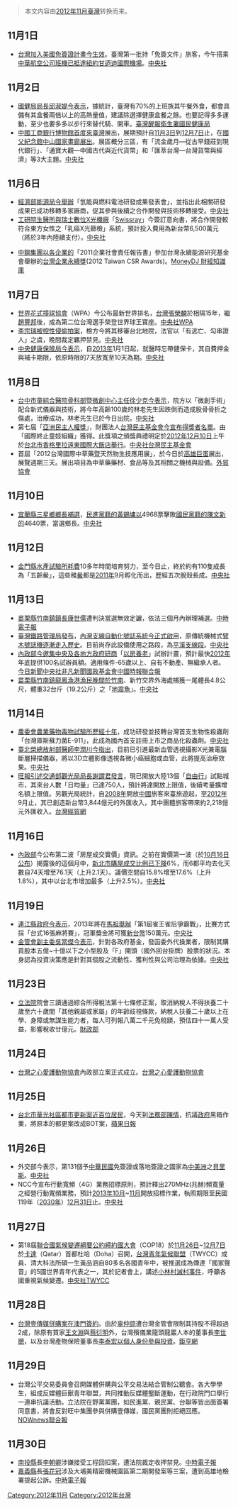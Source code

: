 > 本文内容由[2012年11月臺灣](https://zh.wikipedia.org/wiki/2012年11月臺灣)转换而来。


<noinclude></noinclude>

## 11月1日

  - [台灣加入](https://zh.wikipedia.org/wiki/台灣 "wikilink")[美國](https://zh.wikipedia.org/wiki/美國 "wikilink")[免簽證計畫今生效](https://zh.wikipedia.org/wiki/免簽證計畫 "wikilink")。臺灣第一批持「免簽文件」旅客，今午搭乘[中華航空公司班機已抵達](https://zh.wikipedia.org/wiki/中華航空公司 "wikilink")[紐約](https://zh.wikipedia.org/wiki/紐約 "wikilink")[甘迺迪國際機場](https://zh.wikipedia.org/wiki/甘迺迪國際機場 "wikilink")。[中央社](https://web.archive.org/web/20121103221404/http://www.cna.com.tw/News/aOPL/201211020006-1.aspx)

## 11月2日

  - [國健局局長邱淑媞今表示](https://zh.wikipedia.org/wiki/行政院衛生署國民健康局 "wikilink")，據統計，臺灣有70%的上班族其午餐外食，都會具備有其盒餐兩倍以上的高熱量值，建議除選擇健康盒餐之餘。也要記得多多運動，至少也要多多以步行來替代騎、開車。[臺灣醒報](https://archive.is/20130425001440/http://www.anntw.com/awakening/news_center/show.php?itemid=36498)[衛生署國民健康局](https://archive.is/20121222133619/http://www.bhp.doh.gov.tw/BHPNet/Web/News/News.aspx?No=201211010001)
  - [中國](../Page/中國.md "wikilink")[工商銀行博物館首度來](https://zh.wikipedia.org/wiki/工商銀行博物館 "wikilink")[臺灣](../Page/臺灣.md "wikilink")展出，展期預計自[11月3日](../Page/11月3日.md "wikilink")到[12月7日](../Page/12月7日.md "wikilink")止，在[國父紀念館中山國家畫廊展出](https://zh.wikipedia.org/wiki/國父紀念館 "wikilink")。展區概分三區，有「流金歲月—從古早錢莊到現代銀行」、「通寶大觀—中國古代與近代貨幣」和「匯萃台灣—台灣貨幣與經濟」等3大主題。[中央社](http://www.cna.com.tw/News/FirstNews/201211020035-1.aspx)

## 11月6日

  - [經濟部能源局今舉辦](https://zh.wikipedia.org/wiki/經濟部能源局 "wikilink")「氫能與燃料電池研發成果發表會」，並指出此相關研發成果已成功移轉多家廠商，促其參與後續之合作開發與技術移轉接受。[中央社](http://www.cna.com.tw/News/aIT/201211060085-1.aspx)
  - [工研院](https://zh.wikipedia.org/wiki/工研院 "wikilink")[生醫所與](https://zh.wikipedia.org/wiki/生醫與醫材研究所 "wikilink")[瑞士數位X光機廠](https://zh.wikipedia.org/wiki/瑞士 "wikilink")「[Swissray](https://zh.wikipedia.org/wiki/Swissray "wikilink")」今簽訂意向書，將合作開發較符合東方女性之「乳癌X光篩檢」系統，預計投入費用為新台幣6,500萬元（將於3年內陸續支付）。[中央社](https://web.archive.org/web/20121108140731/http://www.cna.com.tw/News/aIT/201211060282-1.aspx)

<!-- end list -->

  - [中鋼集團以各企業的](https://zh.wikipedia.org/wiki/中鋼 "wikilink")「2011企業社會責任報告書」參加台灣永續能源研究基金會舉辦的[台灣企業永續獎](../Page/台灣企業永續獎.md "wikilink")(2012 Taiwan CSR Awards)。[MoneyDJ 財經知識庫](http://www.moneydj.com/KMDJ/News/NewsViewer.aspx?a=6cf008d7-459c-4213-9ba8-31fd35e17238#ixzz2EzeVCoZo%20)

## 11月7日

  - [世界花式撞球協會](https://zh.wikipedia.org/wiki/世界花式撞球協會 "wikilink")（WPA）今公布最新世界排名，[台灣](https://zh.wikipedia.org/wiki/台灣 "wikilink")[張榮麟](../Page/張榮麟.md "wikilink")於相隔15年，繼[趙豐邦](../Page/趙豐邦.md "wikilink")後，成為第二位台灣選手榮登世界球王寶座。[中央社](https://web.archive.org/web/20121109021058/http://www.cna.com.tw/News/aSaM/201211070506-1.aspx)[WPA](https://web.archive.org/web/20121109144248/http://www.wpa-pool.com/web/index.asp)
  - [李宗瑞被控性侵偷拍案](https://zh.wikipedia.org/wiki/李宗瑞 "wikilink")，檢方今將其移審台北地院，法官以「有逃亡、勾串證人」之虞，晚間裁定羈押禁見。[中央社](https://web.archive.org/web/20121109021001/http://www.cna.com.tw/News/aSOC/201211070488-1.aspx)
  - [中央健康保險局今表示](https://zh.wikipedia.org/wiki/中央健康保險局 "wikilink")，自[2013年](../Page/2013年.md "wikilink")1月1日起，就醫時忘帶健保卡，其自費押金與補卡期限，依原時限的7天放寬至10天為期。[中央社](https://web.archive.org/web/20121109015354/http://www.cna.com.tw/News/aHEL/201211070235-1.aspx)

## 11月8日

  - [台中市童綜合醫院骨科部暨微創中心主任徐少克今表示](https://zh.wikipedia.org/wiki/台中市 "wikilink")，院方以「微創手術」配合新式儀器與技術，將今年高齡100歲的林老先生因跌倒而造成股骨骨折之傷處，治療成功，林老先生已於今日出院。[中央社](https://web.archive.org/web/20160304200835/http://www.cna.com.tw/News/aHEL/201211080157-1.aspx)
  - 第七屆「[亞洲民主人權獎](https://zh.wikipedia.org/wiki/亞洲民主人權獎 "wikilink")」，財團法人[台灣民主基金會今宣布得獎者名單](https://zh.wikipedia.org/wiki/台灣民主基金會 "wikilink")。由「國際終止童妓組織」獲得。此獎項之頒獎典禮明定於[2012年](../Page/2012年.md "wikilink")[12月10日](../Page/12月10日.md "wikilink")上午於[台北市香格里拉遠東國際大飯店舉行](https://zh.wikipedia.org/wiki/台北市 "wikilink")。[中央社](https://web.archive.org/web/20160307033353/http://www.cna.com.tw/News/aIPL/201211080194-1.aspx)[台灣民主基金會](http://www.tfd.org.tw/UserFiles/File/2012ADHRA_PR_ECPAT_CH.pdf)
  - 首屆「2012台灣國際中草藥暨天然物生技應用展」，於今日於[高雄](https://zh.wikipedia.org/wiki/高雄 "wikilink")[巨蛋](../Page/巨蛋.md "wikilink")展出，展覽週期三天。展出項目為中草藥藥材、食品等及其相關之機械與設備。[外貿協會](https://web.archive.org/web/20121113220427/http://www.herbnat.com.tw/zh_TW/index.html)

## 11月10日

  - [宜蘭縣](https://zh.wikipedia.org/wiki/宜蘭縣 "wikilink")[三星鄉鄉長補選](https://zh.wikipedia.org/wiki/三星鄉_\(臺灣\) "wikilink")，[民進黨籍的黃錫墉以](https://zh.wikipedia.org/wiki/民進黨 "wikilink")4968票擊敗[國民黨籍的陳文新的](https://zh.wikipedia.org/wiki/國民黨 "wikilink")4640票，當選鄉長。[中央社](http://www.cna.com.tw/News/FirstNews/201211100041.aspx)

## 11月12日

  - [金門縣](../Page/金門縣.md "wikilink")[水產試驗所耗費](https://zh.wikipedia.org/wiki/水產試驗所 "wikilink")10多年時間培育努力，至今日止，終於約有110隻成長為「五齡鱟」，這些稚[鱟](../Page/鱟.md "wikilink")都是[2011年](../Page/2011年.md "wikilink")9月孵化而出，歷經五次脫殼長成。[中央社](https://web.archive.org/web/20121114224822/http://www.cna.com.tw/News/aIT/201211130348-1.aspx)

## 11月13日

  - [苗栗縣](../Page/苗栗縣.md "wikilink")[竹南鎮鎮長](https://zh.wikipedia.org/wiki/竹南鎮 "wikilink")[康世儒](../Page/康世儒.md "wikilink")遭判決當選無效定讞，依法三個月內辦理補選。[中時電子報](https://web.archive.org/web/20121116044045/http://news.chinatimes.com/politics/50207360/132012111301343.html)
  - [臺灣鐵路管理局發布](https://zh.wikipedia.org/wiki/臺灣鐵路管理局 "wikilink")，[內灣支線自動化號誌系統今正式啟用](../Page/內灣線.md "wikilink")，原傳統機械式[臂木號誌機逐漸走入歷史](https://zh.wikipedia.org/wiki/臂木號誌機 "wikilink")。目前尚存此設備使用之路段，為[平溪支線段](../Page/平溪線.md "wikilink")。[中央社](https://web.archive.org/web/20121114223716/http://www.cna.com.tw/News/aHEL/201211130395-1.aspx)
  - [內政部今邀集中央及各地方政府研商](https://zh.wikipedia.org/wiki/中華民國內政部 "wikilink")「[以房養老](https://zh.wikipedia.org/wiki/以房養老 "wikilink")」試辦計畫，預計最快[2012年](../Page/2012年.md "wikilink")年底提供100名試辦員額。適用條件-65歲以上、自有不動產、無繼承人者。[今日新聞](http://www.nownews.com/2012/11/13/301-2872679.htm)[中央社](https://web.archive.org/web/20121114223743/http://www.cna.com.tw/News/aIPL/201211130411-1.aspx)[非凡新聞](http://www.ustv.com.tw/UstvMedia/magdetail/index/mag-emag-bigmark_id-2289.html)[國政基金會](http://www.npf.org.tw/search?query=%E4%BB%A5%E6%88%BF%E9%A4%8A%E8%80%81)[中國時報](https://web.archive.org/web/20121116055522/http://news.chinatimes.com/politics/11050202/112012111400123.html)[聯合報](http://udn.com/NEWS/BREAKINGNEWS/BREAKINGNEWS1/7497423.shtml)
  - [苗栗縣](../Page/苗栗縣.md "wikilink")[竹南鎮龍鳳漁港漁民晚間於竹南](https://zh.wikipedia.org/wiki/竹南鎮 "wikilink")、新竹交界外海處捕獲一尾體長4.8公尺，體重32台斤（19.2公斤）之「[地震魚](https://zh.wikipedia.org/wiki/地震魚 "wikilink")」。[中央社](https://web.archive.org/web/20121114224858/http://www.cna.com.tw/News/aLOC/201211130330-1.aspx)

## 11月14日

  - [農委會](https://zh.wikipedia.org/wiki/農委會 "wikilink")[農業藥物毒物試驗所歷經十年](https://zh.wikipedia.org/wiki/農業藥物毒物試驗所 "wikilink")，成功研發並技轉台灣首支生物性殺蟲劑「台灣庫斯蘇力菌E-911」，此成為國內首支註冊上市之商品化殺蟲劑。[中央社](https://web.archive.org/web/20121116002044/http://www.cna.com.tw/News/aFE/201211140421-1.aspx)
  - [臺北](../Page/臺北.md "wikilink")[榮總放射部醫師李潤川今指出](https://zh.wikipedia.org/wiki/榮民總醫院 "wikilink")，目前已引進最新血管透視攝影X光兼電腦斷層掃描儀器，將以3D立體影像透視各微小癌細胞或血管，此將提高治療效果。[中央社](https://web.archive.org/web/20121116002149/http://www.cna.com.tw/News/aHEL/201211140349-1.aspx)
  - [旺報引述](https://zh.wikipedia.org/wiki/旺報 "wikilink")[交通部](../Page/交通部.md "wikilink")[觀光局局長謝謂君發言](https://zh.wikipedia.org/wiki/觀光局 "wikilink")，現已開放大陸13個「[自由行](https://zh.wikipedia.org/wiki/赴台灣個人遊自由行 "wikilink")」試點城市，其來台人數「日均量」已達750人，預計將達開放上限值，後續考量擴增名額上限值。另觀光局統計，自[2008年](../Page/2008年.md "wikilink")開放[中國](../Page/中國.md "wikilink")旅客來臺旅遊起，至[2012年](../Page/2012年.md "wikilink")9月止，其已創造新台幣3,844億元的外匯收入，其中團體旅客帶來約2,218億元外匯收入。[台灣經貿網](https://archive.is/20130418210617/http://www.taiwantrade.com.tw/CH/bizsearchdetail/47695/I?keyword0=)

## 11月16日

  - [內政部](../Page/內政部.md "wikilink")今公布第二波「房屋成交實價」資訊。之前在實價第一波（於[10月16日公布](https://zh.wikipedia.org/wiki/台灣2012年10月 "wikilink")）揭露後的這個月中，[新北市購屋成交比例已下降](https://zh.wikipedia.org/wiki/新北市 "wikilink")6%，而6都平均去化天數自74天增至76.1天（上升2.1天）。議價空間自15.8%增至17.6%（上升1.8%），其中以台北市增加最多（上升2.5%）。[中央社](https://web.archive.org/web/20121120000435/http://www.cna.com.tw/News/aFE/201211160145-1.aspx)

## 11月19日

  - [連江縣政府今表示](https://zh.wikipedia.org/wiki/連江縣 "wikilink")，2013年將在[馬祖舉辦](https://zh.wikipedia.org/wiki/馬祖 "wikilink")「第1屆雀王雀后爭霸戰」，比賽方式採「台式16張麻將賽」，冠軍獎金將可獲[新台幣](https://zh.wikipedia.org/wiki/新台幣 "wikilink")150萬元。[中央社](https://web.archive.org/web/20121127235426/http://www.cna.com.tw/News/aHEL/201211190106-1.aspx)
  - [金管會副主委吳當傑今表示](https://zh.wikipedia.org/wiki/金管會 "wikilink")，針對各政府基金，發函委外代操業者，限制其購買股本五億\~十億以下之小型股及「F」開頭（國外回台掛牌）股票的狀況。本身認為投資決策應是針對其個股之流動性、獲利性與公司治理為依據。[中央社](https://web.archive.org/web/20160304204649/http://www.cna.com.tw/News/aFE/201211190156-1.aspx)

## 11月23日

  - [立法院](../Page/立法院.md "wikilink")院會三讀通過綜合所得稅法第十七條修正案，取消納稅人不得扶養二十歲至六十歲間「其他親屬或家屬」的年齡歧視條款，納稅人扶養二十歲以上在學、身障或無謀生能力者，每人可列報八萬二千元免稅額，預估四十一萬人受益，影響稅收廿億元。[財政部](http://www.mof.gov.tw/ct.asp?xItem=69665&ctNode=657&mp=1)

## 11月24日

  - [台灣之心愛護動物協會](../Page/台灣之心愛護動物協會.md "wikilink")內政部立案正式成立。[台灣之心愛護動物協會](http://www.hotac.org.tw)

## 11月25日

  - [台北市](https://zh.wikipedia.org/wiki/台北市 "wikilink")[華光社區](../Page/華光社區.md "wikilink")[都市更新案近百位居民](https://zh.wikipedia.org/wiki/都市更新 "wikilink")，今天到[法務部陳情](https://zh.wikipedia.org/wiki/法務部 "wikilink")，抗議[政府](../Page/政府.md "wikilink")黑箱作業，將原本的都更案改成BOT案，[蘋果日報](http://www.appledaily.com.tw/realtimenews/article/new/20121125/153787/)

## 11月26日

  - 外交部今表示，第131個予[中華民國](../Page/中華民國.md "wikilink")免簽證或落地簽證之國家為[中美洲](../Page/中美洲.md "wikilink")之[貝里斯](https://zh.wikipedia.org/wiki/貝里斯 "wikilink")。[中央社](http://www.cna.com.tw/News/FirstNews/201211260016-1.aspx)
  - NCC今宣布行動寬頻（4G）業務招標原則，預計釋出270MHz(兆赫)頻寬量之經營行動寬頻業務，預計[2013年](../Page/2013年.md "wikilink")[10月](../Page/10月.md "wikilink")\~[11月](../Page/11月.md "wikilink")開放招標作業，執照期限至民國119年（[2030年](https://zh.wikipedia.org/wiki/2030年 "wikilink")）[12月31日](../Page/12月31日.md "wikilink")止。[中央社](https://web.archive.org/web/20160306021545/http://www.cna.com.tw/News/aFE/201211260177-1.aspx)

## 11月27日

  - 第18屆[聯合國氣候變遷綱要公約締約國大會](https://zh.wikipedia.org/wiki/聯合國氣候變化綱要公約 "wikilink")（COP18）於[11月26日](../Page/11月26日.md "wikilink")\~[12月7日](../Page/12月7日.md "wikilink")於[卡達](https://zh.wikipedia.org/wiki/卡達 "wikilink")（Qatar）首都杜哈（Doha）召開，[台灣青年氣候聯盟](https://zh.wikipedia.org/wiki/台灣 "wikilink")（TWYCC）成員、清大科法所碩一生黃品涵自80多名各國青年中，被推選成為傳達「國家聲音」的5國世界青年代表之一，其於記者會上，講述[小林村滅村事件](https://zh.wikipedia.org/wiki/小林村 "wikilink")，呼籲各國重視氣候變遷。[中央社](http://www.cna.com.tw/News/FirstNews/201211270010-1.aspx)[TWYCC](https://archive.is/20130419013607/http://twycc.tw/blog_and_news/3429/cop18start/)

## 11月28日

  - [台灣壹傳媒併購案在澳門簽約](https://zh.wikipedia.org/wiki/台灣壹傳媒併購案 "wikilink")。由於[辜仲諒](../Page/辜仲諒.md "wikilink")遭台灣金管會限制其持股不得超過2成，除原有買家[王文淵](../Page/王文淵.md "wikilink")與[蔡衍明](../Page/蔡衍明.md "wikilink")外，台灣殯儀業龍頭龍巖人本的董事長[李世聰](https://zh.wikipedia.org/wiki/李世聰 "wikilink")，以及台灣產物保險董事長[李泰宏以個人身份參與投資](https://zh.wikipedia.org/wiki/李泰宏 "wikilink")。[鉅亨網](https://archive.is/20130425131007/http://news.cnyes.com/Content/20121128/KFO01UNX1PT06.shtml?c=hk_compnews)

## 11月29日

  - 台灣公平交易委員會召開媒體併購與公平交易法結合管制公聽會。各大學學生，組成反媒體巨獸青年聯盟，共同推動反媒體壟斷運動，在行政院門口舉行一連串抗議活動。立法院在野黨黨團，如民進黨、親民黨、台聯等皆出面簽署同意書，將會反對旺中集團參與併購壹傳媒，國民黨團則拒絕回應。[NOWnews](http://www.nownews.com/2012/11/29/301-2877649.htm)[聯合報](http://udn.com/NEWS/NATIONAL/NATS6/7533871.shtml)

## 11月30日

  - [南投縣](../Page/南投縣.md "wikilink")長[李朝卿](../Page/李朝卿.md "wikilink")涉嫌接受工程回扣案，遭法院裁定收押禁見。[中時電子報](https://web.archive.org/web/20121203054951/http://news.chinatimes.com/politics/130502/132012113001140.html)
  - [嘉義縣](../Page/嘉義縣.md "wikilink")長[張花冠](../Page/張花冠.md "wikilink")涉及大埔美精密機械園區第二期開發案等三案，遭到高雄地檢署提起公訴。[中時電子報](https://web.archive.org/web/20121203052115/http://news.chinatimes.com/politics/130502/132012113001136.html)

[Category:2012年11月](https://zh.wikipedia.org/wiki/Category:2012年11月 "wikilink") [Category:2012年台灣](https://zh.wikipedia.org/wiki/Category:2012年台灣 "wikilink")
